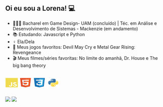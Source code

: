 ## Oi eu sou a Lorena! 💻

- 👩🏻‍🎓 Bacharel em Game Design- UAM (concluído) | Téc. em Análise e Desenvolvimento de Sistemas - Mackenzie (em andamento)
- 📚 Estudando: Javascript e Python
- ♀️ Ela/Dela
- 👾 Meus jogos favoritos: Devil May Cry e Metal Gear Rising: Revengeance
- 🎬 Meus filmes/séries favoritas: No limite do amanhã, Dr. House e The big bang theory

<div style="display: inline_block"><br>
  <img align="center" alt="Lorena-Js" height="30" width="40" src="https://raw.githubusercontent.com/devicons/devicon/master/icons/javascript/javascript-plain.svg">
  <img align="center" alt="Lorena-HTML" height="30" width="40" src="https://raw.githubusercontent.com/devicons/devicon/master/icons/html5/html5-original.svg">
  <img align="center" alt="Lorena-CSS" height="30" width="40" src="https://raw.githubusercontent.com/devicons/devicon/master/icons/css3/css3-original.svg">
  <img align="center" alt="Lorena-Python" height="30" width="40" src="https://raw.githubusercontent.com/devicons/devicon/master/icons/python/python-original.svg">
</div>

##

<div> 
  <a href = "mailto:Lory.fermino@gmail.com"><img src="https://img.shields.io/badge/Gmail-D14836?style=for-the-badge&logo=gmail&logoColor=white"></a>
  <a href="https://www.linkedin.com/in/lorena-fermino-926b1520b/" target="_blank"><img src="https://img.shields.io/badge/-LinkedIn-%230077B5?style=for-the-badge&logo=linkedin&logoColor=white" target="_blank"></a>
</div>




